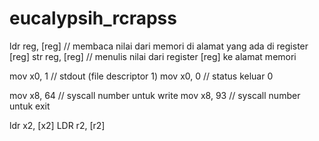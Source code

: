 # eucalypsih_rcrapss
ldr reg, [reg] // membaca nilai dari memori di alamat yang ada di register [reg]
str reg, [reg] // menulis nilai dari register [reg] ke alamat memori

mov x0,  1 // stdout (file descriptor 1)
mov x0,  0 // status keluar 0

mov x8, 64 // syscall number untuk write
mov x8, 93 // syscall number untuk exit

ldr x2, [x2] LDR r2, [r2]

